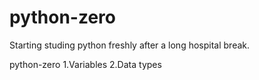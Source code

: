 # python-zero
Starting studing python freshly after a long hospital break.

python-zero
1.Variables
2.Data types
